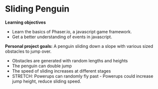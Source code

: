 # Sliding Penguin

**Learning objectives**
* Learn the basics of Phaser.io, a javascript game framework.
* Get a better understanding of events in javascript.

**Personal project goals:**
A penguin sliding down a slope with various sized obstacles to jump over. 
* Obstacles are generated with random lengths and heights
* The penguin can double jump
* The speed of sliding increases at different stages
* STRETCH: Powerups can randomly fly past - Powerups could increase jump height, reduce sliding speed.